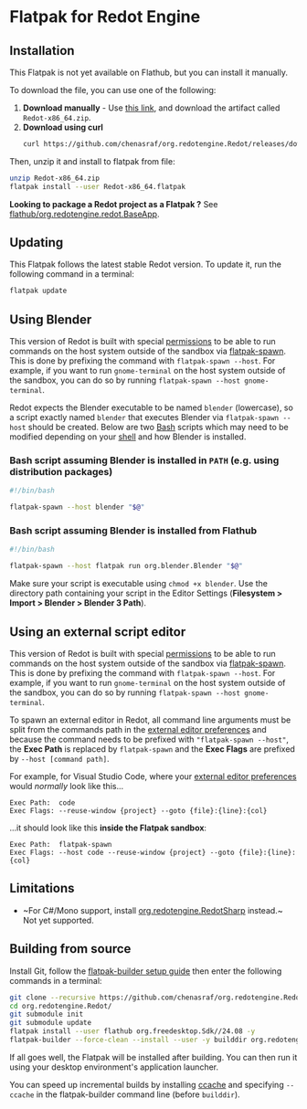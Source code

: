 # Flatpak for Redot Engine

## Installation

This Flatpak is not yet available on Flathub, but you can install it manually.

To download the file, you can use one of the following:

1. **Download manually** - Use
   [this link](https://github.com/chenasraf/org.redotengine.Redot/releases/tag/v4.4-pre), and download the
   artifact called `Redot-x86_64.zip`.
1. **Download using curl**
   ```bash
   curl https://github.com/chenasraf/org.redotengine.Redot/releases/download/v4.4-pre/Redot-x86_64.zip > Redot-x86_64.zip
   ```

Then, unzip it and install to flatpak from file:

```bash
unzip Redot-x86_64.zip
flatpak install --user Redot-x86_64.flatpak
```

**Looking to package a Redot project as a Flatpak ?**
See [flathub/org.redotengine.redot.BaseApp](https://github.com/flathub/org.redotengine.redot.BaseApp).

## Updating

This Flatpak follows the latest stable Redot version.
To update it, run the following command in a terminal:

```bash
flatpak update
```

## Using Blender

This version of Redot is built with special
[permissions](https://github.com/flathub/org.redotengine.Redot/blob/394f81c3310b82f5069ea917bb21f49888f818c6/org.redotengine.Redot.yaml#L46)
to be able to run commands on the host system outside of the sandbox via
[flatpak-spawn](https://docs.flatpak.org/en/latest/flatpak-command-reference.html#flatpak-spawn).
This is done by prefixing the command with `flatpak-spawn --host`. For example, if you want to run `gnome-terminal` on
the host system outside of the sandbox, you can do so by running `flatpak-spawn --host gnome-terminal`.

Redot expects the Blender executable to be named `blender` (lowercase), so a script exactly named `blender` that
executes Blender via `flatpak-spawn --host` should be created. Below are two [Bash](https://www.gnu.org/software/bash/)
scripts which may need to be modified depending on your [shell](https://en.wikipedia.org/wiki/Shell_(computing)) and
how Blender is installed.

### Bash script assuming Blender is installed in `PATH` (e.g. using distribution packages)

```bash
#!/bin/bash

flatpak-spawn --host blender "$@"
```

### Bash script assuming Blender is installed from Flathub

```bash
#!/bin/bash

flatpak-spawn --host flatpak run org.blender.Blender "$@"
```

Make sure your script is executable using `chmod +x blender`. Use the directory path containing your script in the
Editor Settings (**Filesystem > Import > Blender > Blender 3 Path**).

## Using an external script editor

This version of Redot is built with special [permissions](https://github.com/flathub/org.redotengine.Redot/blob/394f81c3310b82f5069ea917bb21f49888f818c6/org.redotengine.Redot.yaml#L46) to be able to run commands on the host system outside of the sandbox via [flatpak-spawn](https://docs.flatpak.org/en/latest/flatpak-command-reference.html#flatpak-spawn). This is done by prefixing the command with `flatpak-spawn --host`. For example, if you want to run `gnome-terminal` on the host system outside of the sandbox, you can do so by running `flatpak-spawn --host gnome-terminal`.

To spawn an external editor in Redot, all command line arguments must be split from the commands path in the
[external editor preferences](https://docs.redotengine.org/en/latest/getting_started/editor/external_editor.html) and
because the command needs to be prefixed with `"flatpak-spawn --host"`, the **Exec Path** is replaced by `flatpak-spawn`
and the **Exec Flags** are prefixed by `--host [command path]`.

For example, for Visual Studio Code, where your
[external editor preferences](https://docs.redotengine.org/en/3.2/getting_started/editor/external_editor.html) would
*normally* look like this...

```text
Exec Path:  code
Exec Flags: --reuse-window {project} --goto {file}:{line}:{col}
```

...it should look like this **inside the Flatpak sandbox**:

```text
Exec Path:  flatpak-spawn
Exec Flags: --host code --reuse-window {project} --goto {file}:{line}:{col}
```

## Limitations

- ~For C#/Mono support, install [org.redotengine.RedotSharp](https://flathub.org/apps/org.redotengine.RedotSharp) instead.~ Not yet supported.

## Building from source

Install Git, follow the
[flatpak-builder setup guide](https://docs.flatpak.org/en/latest/first-build.html)
then enter the following commands in a terminal:

```bash
git clone --recursive https://github.com/chenasraf/org.redotengine.Redot.git
cd org.redotengine.Redot/
git submodule init
git submodule update
flatpak install --user flathub org.freedesktop.Sdk//24.08 -y
flatpak-builder --force-clean --install --user -y builddir org.redotengine.Redot.yaml
```

If all goes well, the Flatpak will be installed after building. You can then
run it using your desktop environment's application launcher.

You can speed up incremental builds by installing [ccache](https://ccache.dev/)
and specifying `--ccache` in the flatpak-builder command line (before `builddir`).
